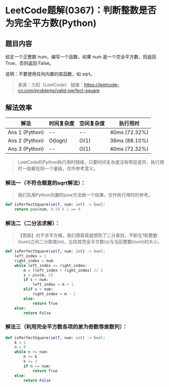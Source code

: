 # LeetCode题解(0367)：判断整数是否为完全平方数(Python)

## 题目内容

给定一个正整数 num，编写一个函数，如果 num 是一个完全平方数，则返回 True，否则返回 False。

说明：不要使用任何内置的库函数，如  sqrt。

> 来源：力扣（LeetCode）
> 链接：https://leetcode-cn.com/problems/valid-perfect-square

## 解法效率

| 解法           | 时间复杂度 | 空间复杂度 | 执行用时      |
| -------------- | ---------- | ---------- | ------------- |
| Ans 1 (Python) | --         | --         | 40ms (72.32%) |
| Ans 2 (Python) | O(logn)    | O(1)       | 36ms (88.10%) |
| Ans 3 (Python) | --         | O(1)       | 40ms (72.32%) |

>  LeetCode的Python执行用时随缘，只要时间复杂度没有明显差异，执行用时一般都在同一个量级，仅作参考意义。

### 解法一（不符合题意的sqrt解法）：

> 我们先用Python内置的pow方法做一个结果，仅作执行用时的参考。

```python
def isPerfectSquare(self, num: int) -> bool:
    return pow(num, 0.5) % 1 == 0
```

### 解法二（二分法求解）：

> 【思路】对于求平方根，我们很容易就想到了二分查找，不断在1和整数(num)之间二分取值(m)，比较其完全平方数(s)与当前整数(num)的大小。

```python
def isPerfectSquare(self, num: int) -> bool:
    left_index = 1
    right_index = num
    while left_index <= right_index:
        m = (left_index + right_index) // 2
        s = pow(m, 2)
        if s < num:
            left_index = m + 1
        elif s > num:
            right_index = m - 1
        else:
            return True
    else:
        return False
```

### 解法三（利用完全平方数各项的差为奇数等差数列）：

```python
def isPerfectSquare(self, num: int) -> bool:
    k = 1
    n = 0
    while n <= num:
        n += k
        k += 2
        if n == num:
            return True
    else:
        return False
```